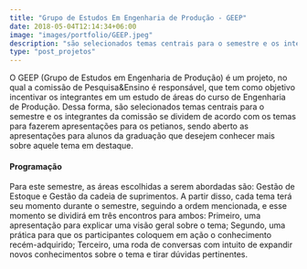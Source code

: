 ```yaml
---
title: "Grupo de Estudos Em Engenharia de Produção - GEEP"
date: 2018-05-04T12:14:34+06:00
image: "images/portfolio/GEEP.jpeg"
description: "são selecionados temas centrais para o semestre e os integrantes da comissão se dividem de acordo com os temas para fazerem apresentações para os petianos, sendo aberto as apresentações para alunos da graduação que desejem conhecer mais sobre aquele tema em destaque."
type: "post_projetos"
--- 
```


O GEEP (Grupo de Estudos em Engenharia de Produção) é um projeto, no qual a comissão de Pesquisa&Ensino é responsável, que tem como objetivo incentivar os integrantes em um estudo de áreas do curso de Engenharia de Produção. Dessa forma, são selecionados temas centrais para o semestre e os integrantes da comissão se dividem de acordo com os temas para fazerem apresentações para os petianos, sendo aberto as apresentações para alunos da graduação que desejem conhecer mais sobre aquele tema em destaque.

#### Programação

Para este semestre, as áreas escolhidas a serem abordadas são: Gestão de Estoque e  Gestão da cadeia de suprimentos. A partir disso, cada tema terá seu momento durante o semestre, seguindo a ordem mencionada, e esse momento se dividirá em três encontros para ambos: Primeiro, uma apresentação para explicar uma visão geral sobre o tema; Segundo, uma prática para que os participantes coloquem em ação o conhecimento recém-adquirido; Terceiro, uma roda de conversas com intuito de expandir novos conhecimentos sobre o tema e tirar dúvidas pertinentes.








